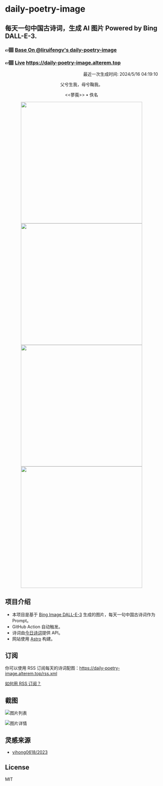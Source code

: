 
# daily-poetry-image

## 每天一句中国古诗词，生成 AI 图片 Powered by Bing DALL-E-3.

### 👉🏽 [Base On @liruifengv's daily-poetry-image](https://github.com/liruifengv/daily-poetry-image)

### 👉🏽 [Live](https://daily-poetry-image.alterem.top/) https://daily-poetry-image.alterem.top

<p align="right">
  最近一次生成时间: 2024/5/16 04:19:10
</p>
<p align="center">
父兮生我，母兮鞠我。
</p>
<p align="center">
<<蓼莪>> • 佚名
</p>
<p align="center">
<img src="https://tse3.mm.bing.net/th/id/OIG2.zrtHFB42YbbvOZV0sxWE" height="400" width="400" />
<img src="https://tse3.mm.bing.net/th/id/OIG2.cd9_VYFkZL8Rb8CkD21A" height="400" width="400" />
<img src="https://tse4.mm.bing.net/th/id/OIG2.YxjU694Bcs1lVasdKSsw" height="400" width="400" />
<img src="https://tse4.mm.bing.net/th/id/OIG2.FSUln2DSm9l9MCoO3Oac" height="400" width="400" />
</p>

## 项目介绍

-   本项目是基于 [Bing Image DALL-E-3](https://www.bing.com/images/create) 生成的图片，每天一句中国古诗词作为 Prompt。
-   GitHub Action 自动触发。
-   诗词由[今日诗词](https://www.jinrishici.com/)提供 API。
-   网站使用 [Astro](https://astro.build) 构建。

## 订阅

你可以使用 RSS 订阅每天的诗词配图：https://daily-poetry-image.alterem.top/rss.xml

[如何用 RSS 订阅？](https://zhuanlan.zhihu.com/p/55026716)

## 截图

![图片列表](./screenshots/Snipaste_2023-12-28_21-00-26.png)

![图片详情](./screenshots/Snipaste_2023-12-28_21-00-53.png)

## 灵感来源

-   [yihong0618/2023](https://github.com/yihong0618/2023)

## License

MIT
